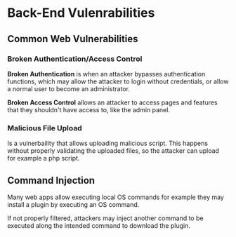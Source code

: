 # Back-End Vulenrabilities

## Common Web Vulnerabilities

### Broken Authentication/Access Control

**Broken Authentication** is when an attacker bypasses authentication functions, which may allow the attacker to login without credentials, or allow a normal user to become an administrator.

**Broken Access Control** allows an attacker to access pages and features that they shouldn't have access to, like the admin panel.

### Malicious File Upload

Is a vulnerbaility that allows uploading malicious script. This happens without properly validating the uploaded files, so the attacker can upload for example a php script.

## Command Injection
Many web apps allow executing local OS commands for example they may install a plugin by executing an OS command.

If not properly filtered, attackers may inject another command to be executed along the intended command to download the plugin.

